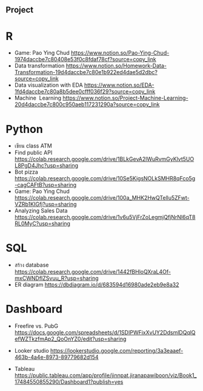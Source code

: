 ## Project

# R 
- Game: Pao Ying Chud
  https://www.notion.so/Pao-Ying-Chud-1974daccbe7c80408e53f0c8fdaf78cf?source=copy_link
- Data transformation
  https://www.notion.so/Homework-Data-Transformation-19d4daccbe7c80e1b922ed4dae5d2dbc?source=copy_link
- Data visualization with EDA
  https://www.notion.so/EDA-1fd4daccbe7c80a8b5dee0cfff036f29?source=copy_link
- Machine  Learning
  https://www.notion.so/Project-Machine-Learning-20d4daccbe7c800c950aeb117231290a?source=copy_link

# Python
- เขียน class ATM  
- Find public API
  https://colab.research.google.com/drive/1BLkGevA2lWuRvmGyKlvt5UOL8PgD4Jhc?usp=sharing
- Bot pizza
  https://colab.research.google.com/drive/10Se5KigsNOLkSMHR8qFco5g-cagCAFtB?usp=sharing
- Game: Pao Ying Chud
  https://colab.research.google.com/drive/100a_MHK2HwQTellu5ZFwt-VZRb1KIGfj?usp=sharing
- Analyzing Sales Data
  https://colab.research.google.com/drive/1v6u5VjFrZoLegmjQfjNrNl6qT8RL0MyC?usp=sharing

# SQL
- สร้าง database
  https://colab.research.google.com/drive/1442fBHloQXraL4Of-mxCWNDfIZSvuu_R?usp=sharing
- ER diagram
  https://dbdiagram.io/d/683594d16980ade2eb9e8a32

# Dashboard
- Freefire vs. PubG
  https://docs.google.com/spreadsheets/d/1SDIPWFixXvUY2DdsmlDQqlQefWZTkzfmAp2_QoOnYZ0/edit?usp=sharing
- Looker studio
  https://lookerstudio.google.com/reporting/3a3eaaef-463b-4a4e-8973-89779682d154
  
- Tableau
  https://public.tableau.com/app/profile/jinnpat.jiranapawiboon/viz/Book1_17484550855290/Dashboard1?publish=yes

  
